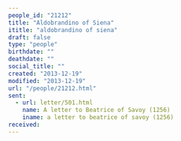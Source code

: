 ```yaml
---
people_id: "21212"
title: "Aldobrandino of Siena"
ititle: "aldobrandino of siena"
draft: false
type: "people"
birthdate: ""
deathdate: ""
social_title: ""
created: "2013-12-19"
modified: "2013-12-19"
url: "/people/21212.html"
sent:
  - url: letter/501.html
    name: A letter to Beatrice of Savoy (1256)
    iname: a letter to beatrice of savoy (1256)
received:
---
```

